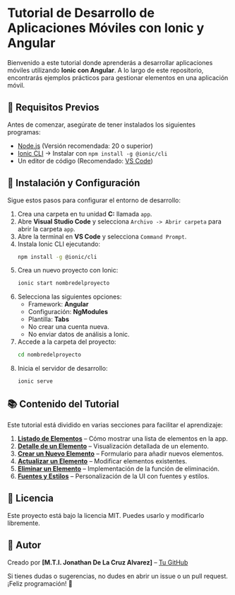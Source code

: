 # Tutorial de Desarrollo de Aplicaciones Móviles con Ionic y Angular

Bienvenido a este tutorial donde aprenderás a desarrollar aplicaciones móviles utilizando **Ionic con Angular**. A lo largo de este repositorio, encontrarás ejemplos prácticos para gestionar elementos en una aplicación móvil.

## 📌 Requisitos Previos
Antes de comenzar, asegúrate de tener instalados los siguientes programas:

- [Node.js](https://nodejs.org/) (Versión recomendada: 20 o superior)
- [Ionic CLI](https://ionicframework.com/) → Instalar con `npm install -g @ionic/cli`
- Un editor de código (Recomendado: [VS Code](https://code.visualstudio.com/))

## 🚀 Instalación y Configuración
Sigue estos pasos para configurar el entorno de desarrollo:

1. Crea una carpeta en tu unidad **C:** llamada `app`.
2. Abre **Visual Studio Code** y selecciona `Archivo -> Abrir carpeta` para abrir la carpeta `app`.
3. Abre la terminal en **VS Code** y selecciona `Command Prompt`.
4. Instala Ionic CLI ejecutando:
   ```sh
   npm install -g @ionic/cli
   ```
5. Crea un nuevo proyecto con Ionic:
   ```sh
   ionic start nombredelproyecto
   ```
6. Selecciona las siguientes opciones:
   - Framework: **Angular**
   - Configuración: **NgModules**
   - Plantilla: **Tabs**
   - No crear una cuenta nueva.
   - No enviar datos de análisis a Ionic.
7. Accede a la carpeta del proyecto:
   ```sh
   cd nombredelproyecto
   ```
8. Inicia el servidor de desarrollo:
   ```sh
   ionic serve
   ```

## 📚 Contenido del Tutorial
Este tutorial está dividido en varias secciones para facilitar el aprendizaje:

1. **[Listado de Elementos](01_listado_elementos.md)** – Cómo mostrar una lista de elementos en la app.
2. **[Detalle de un Elemento](02_detalle_elemento.md)** – Visualización detallada de un elemento.
3. **[Crear un Nuevo Elemento](03_crear_elemento.md)** – Formulario para añadir nuevos elementos.
4. **[Actualizar un Elemento](04_actualizar_elemento.md)** – Modificar elementos existentes.
5. **[Eliminar un Elemento](05_eliminar_elemento.md)** – Implementación de la función de eliminación.
6. **[Fuentes y Estilos](06_fuentes_estilos.md)** – Personalización de la UI con fuentes y estilos.

## 📄 Licencia
Este proyecto está bajo la licencia MIT. Puedes usarlo y modificarlo libremente.

## 👤 Autor
Creado por **[M.T.I. Jonathan De La Cruz Alvarez]** – [Tu GitHub](https://github.com/JonathanDeLaCruz)

Si tienes dudas o sugerencias, no dudes en abrir un issue o un pull request. ¡Feliz programación! 🚀
